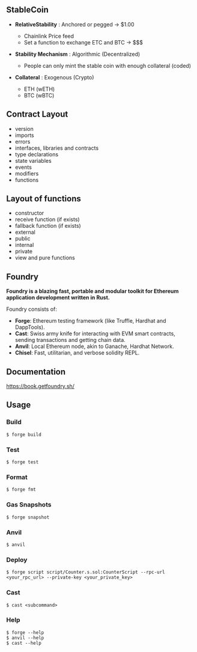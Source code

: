 ## StableCoin

- **RelativeStability** : Anchored or pegged -> $1.00

  - Chainlink Price feed
  - Set a function to exchange ETC and BTC -> $$$

- **Stability Mechanism** : Algorithmic (Decentralized)
  - People can only mint the stable coin with enough collateral (coded)
- **Collateral** : Exogenous (Crypto)
  - ETH (wETH)
  - BTC (wBTC)

## Contract Layout

- version
- imports
- errors
- interfaces, libraries and contracts
- type declarations
- state variables
- events
- modifiers
- functions

## Layout of functions

- constructor
- receive function (if exists)
- fallback function (if exists)
- external
- public
- internal
- private
- view and pure functions

## Foundry

**Foundry is a blazing fast, portable and modular toolkit for Ethereum application development written in Rust.**

Foundry consists of:

- **Forge**: Ethereum testing framework (like Truffle, Hardhat and DappTools).
- **Cast**: Swiss army knife for interacting with EVM smart contracts, sending transactions and getting chain data.
- **Anvil**: Local Ethereum node, akin to Ganache, Hardhat Network.
- **Chisel**: Fast, utilitarian, and verbose solidity REPL.

## Documentation

https://book.getfoundry.sh/

## Usage

### Build

```shell
$ forge build
```

### Test

```shell
$ forge test
```

### Format

```shell
$ forge fmt
```

### Gas Snapshots

```shell
$ forge snapshot
```

### Anvil

```shell
$ anvil
```

### Deploy

```shell
$ forge script script/Counter.s.sol:CounterScript --rpc-url <your_rpc_url> --private-key <your_private_key>
```

### Cast

```shell
$ cast <subcommand>
```

### Help

```shell
$ forge --help
$ anvil --help
$ cast --help
```
